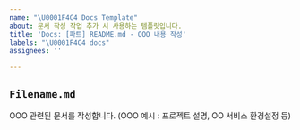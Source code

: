 ```yaml
---
name: "\U0001F4C4 Docs Template"
about: 문서 작성 작업 추가 시 사용하는 템플릿입니다.
title: 'Docs: [파트] README.md - OOO 내용 작성'
labels: "\U0001F4C4 docs"
assignees: ''

---
```


## `Filename.md`
OOO 관련된 문서를 작성합니다. (OOO 예시 : 프로젝트 설명, OO 서비스 환경설정 등)
